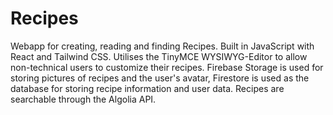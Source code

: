 # Recipes
Webapp for creating, reading and finding Recipes. Built in JavaScript with React and Tailwind CSS.
Utilises the TinyMCE WYSIWYG-Editor to allow non-technical users to customize their recipes. 
Firebase Storage is used for storing pictures of recipes and the user's avatar, 
Firestore is used as the database for storing recipe information and user data. Recipes are searchable through the Algolia API.
